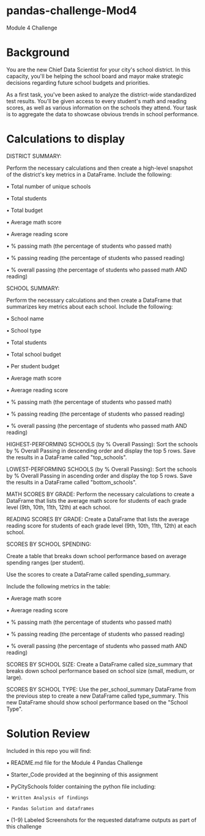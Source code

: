 # pandas-challenge-Mod4
Module 4 Challenge

# Background

You are the new Chief Data Scientist for your city's school district. In this capacity, you'll be helping the school board and mayor make strategic decisions regarding future school budgets and priorities.

As a first task, you've been asked to analyze the district-wide standardized test results. You'll be given access to every student's math and reading scores, as well as various information on the schools they attend. Your task is to aggregate the data to showcase obvious trends in school performance.

# Calculations to display

DISTRICT SUMMARY:

Perform the necessary calculations and then create a high-level snapshot of the district's key metrics in a DataFrame.
Include the following:

• Total number of unique schools

• Total students

• Total budget

• Average math score

• Average reading score

• % passing math (the percentage of students who passed math)

• % passing reading (the percentage of students who passed reading)

• % overall passing (the percentage of students who passed math AND reading)

SCHOOL SUMMARY:

Perform the necessary calculations and then create a DataFrame that summarizes key metrics about each school.
Include the following:

• School name

• School type

• Total students

• Total school budget

• Per student budget

• Average math score

• Average reading score

• % passing math (the percentage of students who passed math)

• % passing reading (the percentage of students who passed reading)

• % overall passing (the percentage of students who passed math AND reading)

HIGHEST-PERFORMING SCHOOLS (by % Overall Passing): Sort the schools by % Overall Passing in descending order and display the top 5 rows.  Save the results in a DataFrame called "top_schools".

LOWEST-PERFORMING SCHOOLS (by % Overall Passing): Sort the schools by % Overall Passing in ascending order and display the top 5 rows.  Save the results in a DataFrame called "bottom_schools".

MATH SCORES BY GRADE: Perform the necessary calculations to create a DataFrame that lists the average math score for students of each grade level (9th, 10th, 11th, 12th) at each school.

READING SCORES BY GRADE: Create a DataFrame that lists the average reading score for students of each grade level (9th, 10th, 11th, 12th) at each school.

SCORES BY SCHOOL SPENDING:

Create a table that breaks down school performance based on average spending ranges (per student).

Use the scores to create a DataFrame called spending_summary.

Include the following metrics in the table:

• Average math score

• Average reading score

• % passing math (the percentage of students who passed math)

• % passing reading (the percentage of students who passed reading)

• % overall passing (the percentage of students who passed math AND reading)

SCORES BY SCHOOL SIZE: Create a DataFrame called size_summary that breaks down school performance based on school size (small, medium, or large).

SCORES BY SCHOOL TYPE: Use the per_school_summary DataFrame from the previous step to create a new DataFrame called type_summary.  This new DataFrame should show school performance based on the "School Type".

# Solution Review

Included in this repo you will find:

• README.md file for the Module 4 Pandas Challenge

• Starter_Code provided at the beginning of this assignment

• PyCitySchools folder containing the python file including:

    • Written Analysis of findings
    
    • Pandas Solution and dataframes

• (1-9) Labeled Screenshots for the requested dataframe outputs as part of this challenge
